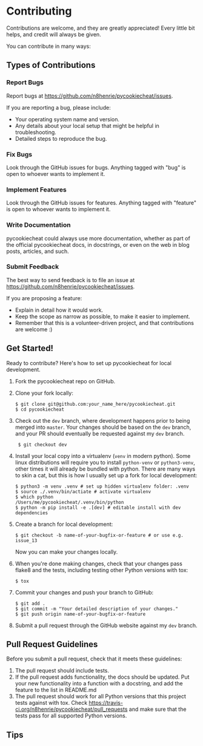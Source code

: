 Contributing
============

Contributions are welcome, and they are greatly appreciated! Every
little bit helps, and credit will always be given.

You can contribute in many ways:

Types of Contributions
----------------------

### Report Bugs

Report bugs at <https://github.com/n8henrie/pycookiecheat/issues>.

If you are reporting a bug, please include:

-   Your operating system name and version.
-   Any details about your local setup that might be helpful in
    troubleshooting.
-   Detailed steps to reproduce the bug.

### Fix Bugs

Look through the GitHub issues for bugs. Anything tagged with "bug" is
open to whoever wants to implement it.

### Implement Features

Look through the GitHub issues for features. Anything tagged with
"feature" is open to whoever wants to implement it.

### Write Documentation

pycookiecheat could always use more documentation,
whether as part of the official pycookiecheat docs,
in docstrings, or even on the web in blog posts, articles, and such.

### Submit Feedback

The best way to send feedback is to file an issue at
<https://github.com/n8henrie/pycookiecheat/issues>.

If you are proposing a feature:

-   Explain in detail how it would work.
-   Keep the scope as narrow as possible, to make it easier to
    implement.
-   Remember that this is a volunteer-driven project, and that
    contributions are welcome :)

Get Started!
------------

Ready to contribute? Here's how to set up pycookiecheat
for local development.

1.  Fork the pycookiecheat repo on GitHub.
1.  Clone your fork locally:

        $ git clone git@github.com:your_name_here/pycookiecheat.git
        $ cd pycookiecheat

1. Check out the `dev` branch, where development happens prior to
   being merged into `master`. Your changes should be based on the
   `dev` branch, and your PR should eventually be requested against
   my `dev` branch.
   
        $ git checkout dev
        
1.  Install your local copy into a virtualenv (`venv` in modern python).
    Some linux distributions will require you to install `python-venv`
    or `python3-venv`, other times it will already be bundled with python.
    There are many ways to skin a cat, but this is how I usually set up a
    fork for local development:
    
        $ python3 -m venv .venv # set up hidden virtualenv folder: .venv
        $ source ./.venv/bin/actiate # activate virtualenv
        $ which python
        /Users/me/pycookiecheat/.venv/bin/python
        $ python -m pip install -e .[dev] # editable install with dev dependencies

1.  Create a branch for local development:

        $ git checkout -b name-of-your-bugfix-or-feature # or use e.g. issue_13

    Now you can make your changes locally.

1.  When you're done making changes, check that your changes pass flake8
    and the tests, including testing other Python versions with tox:

        $ tox

1.  Commit your changes and push your branch to GitHub:

        $ git add .
        $ git commit -m "Your detailed description of your changes."
        $ git push origin name-of-your-bugfix-or-feature

1.  Submit a pull request through the GitHub website against my `dev` branch.

Pull Request Guidelines
-----------------------

Before you submit a pull request, check that it meets these guidelines:

1.  The pull request should include tests.
2.  If the pull request adds functionality, the docs should be updated.
    Put your new functionality into a function with a docstring, and add
    the feature to the list in README.md
3.  The pull request should work for all Python versions that this project
    tests against with tox. 
    Check <https://travis-ci.org/n8henrie/pycookiecheat/pull_requests>
    and make sure that the tests pass for all supported Python versions.

Tips
----


